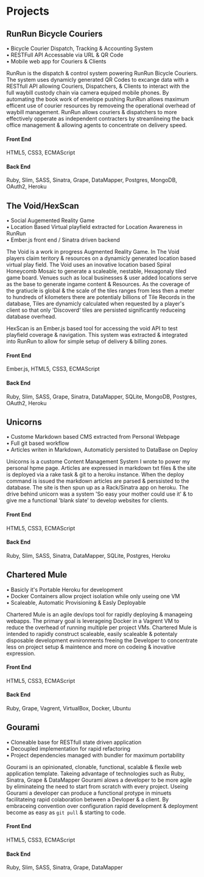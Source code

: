 # Projects

## RunRun Bicycle Couriers

• Bicycle Courier Dispatch, Tracking & Accounting System  
• RESTFull API Accessable via URL & QR Code  
• Mobile web app for Couriers & Clients  

RunRun is the dispatch & control system powering RunRun Bicycle Couriers. The system uses dynamicly generated QR Codes to excange data with a RESTfull API allowing Couriers, Dispatchers, & Clients to interact with the full waybill custody chain via camera equiped mobile phones. By automating the book work of envelope pushing RunRun allows maximum efficent use of courier resources by removeing the operational overhead of waybill management. RunRun allows couriers & dispatchers to more effectively opperate as independent contracters by streamlineing the back office management & allowing agents to concentrate on delivery speed.  

#### Front End
HTML5, CSS3, ECMAScript
#### Back End
Ruby, Slim, SASS, Sinatra, Grape, DataMapper, Postgres, MongoDB, OAuth2, Heroku


## The Void/HexScan

• Social Augemented Reality Game  
• Location Based Virtual playfield extracted for Location Awareness in RunRun  
• Ember.js front end / Sinatra driven backend  

The Void is a work in progress Augmented Reality Game. In The Void players claim teritory & resources on a dynamicly generated location based virtual play field. The Void uses an inovative location based Spiral Honeycomb Mosaic to generate a scaleable, nestable, Hexagonaly tiled game board. Venues such as local businesses & user added locations serve as the base to generate ingame content & Resources. As the coverage of the gratiucle is global & the scale of the tiles ranges from less then a meter to hundreds of kilometers there are potentialy billions of Tile Records in the database, Tiles are dynamicly calculated when requested by a player's client so that only 'Discoverd' tiles are persisted significantly reduceing database overhead.

HexScan is an Ember.js based tool for accessing the void API to test playfield coverage & navigation. This system was extracted & integrated into RunRun to allow for simple setup of delivery & billing zones. 

#### Front End
Ember.js, HTML5, CSS3, ECMAScript
#### Back End
Ruby, Slim, SASS, Grape, Sinatra, DataMapper, SQLite, MongoDB, Postgres, OAuth2, Heroku

## Unicorns

• Custome Markdown based CMS extracted from Personal Webpage  
• Full git based workflow  
• Articles writen in Markdown, Automaticly persisted to DataBase on Deploy  

Unicorns is a custome Content Management System I wrote to power my personal hpme page. Articles are expressed in markdown txt files & the site is deployed via a rake task & git to a heroku instance. When the deploy command is issued the markdown articles are parsed & perssisted to the database. The site is then spun up as a Rack/Sinatra app on heroku. The drive behind unicorn was a system 'So easy your mother could use it' & to give me a functional 'blank slate' to develop websites for clients.

#### Front End
HTML5, CSS3, ECMAScript

#### Back End
Ruby, Slim, SASS, Sinatra, DataMapper, SQLite, Postgres, Heroku

## Chartered Mule

• Basicly it's Portable Heroku for development  
• Docker Containers allow project isolation while only useing one VM  
• Scaleable, Automatic Provisioning & Easly Deployable  

Chartered Mule is an agile dev/ops tool for rapidly deploying & manageing webapps. The primary goal is leverageing Docker in a Vagrent VM to reduce the overhead of running multiple per project VMs. Chartered Mule is intended to rapidly construct scaleable, easily scaleable & potentaly disposable development evnironments freeing the Developer to concentrate less on project setup & maintence and more on codeing & inovative expression.

#### Front End
HTML5, CSS3, ECMAScript
#### Back End
Ruby, Grape, Vagrent, VirtualBox, Docker, Ubuntu

## Gourami

• Cloneable base for RESTfull state driven application  
• Decoupled implementation for rapid refactoring  
• Project dependencies managed with bundler for maximum portability

Gourami is an opinionated, clonable, functional, scalable & flexile web application template. Takeing advantage of technologies such as Ruby, Sinatra, Grape & DataMapper Gourami alows a developer to be more agile by eliminateing the need to start from scratch with every project. Useing Gourami a developer can produce a functional protype in minuets facilitateing rapid colaboration between a Devloper & a client. By embraceing convention over configuration rapid development & deployment become as easy as `git pull` & starting to code.

#### Front End
HTML5, CSS3, ECMAScript
#### Back End
Ruby, Slim, SASS, Sinatra, Grape, DataMapper